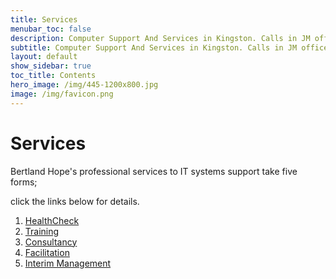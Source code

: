 ```yaml
---
title: Services
menubar_toc: false
description: Computer Support And Services in Kingston. Calls in JM office hours only please.
subtitle: Computer Support And Services in Kingston. Calls in JM office hours only please.
layout: default
show_sidebar: true
toc_title: Contents
hero_image: /img/445-1200x800.jpg
image: /img/favicon.png
---
```


# Services

Bertland Hope's professional services to IT systems support take five forms;

click the links below for details.
	
1. <a href="/services/HealthCheck" target="_blank">HealthCheck</a>
2. <a href="/services/Training" target="_blank">Training</a>
3. <a href="/services/Consultancy" target="_blank">Consultancy</a>
4. <a href="/services/Facilitation" target="_blank">Facilitation</a>
5. <a href="/services/InterimManagement" target="_blank">Interim Management</a>


